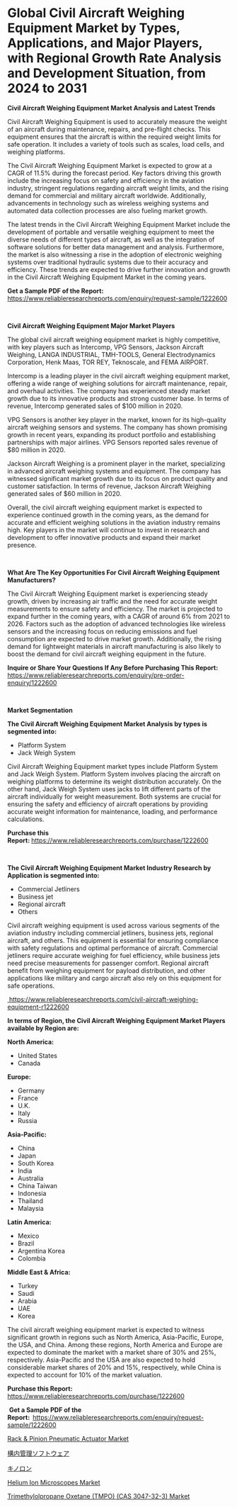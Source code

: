 <p><h1>Global Civil Aircraft Weighing Equipment Market by Types, Applications, and Major Players, with Regional Growth Rate Analysis and Development Situation, from 2024 to 2031</h1></p><p><strong>Civil Aircraft Weighing Equipment Market Analysis and Latest Trends</strong></p>
<p><p>Civil Aircraft Weighing Equipment is used to accurately measure the weight of an aircraft during maintenance, repairs, and pre-flight checks. This equipment ensures that the aircraft is within the required weight limits for safe operation. It includes a variety of tools such as scales, load cells, and weighing platforms.</p><p>The Civil Aircraft Weighing Equipment Market is expected to grow at a CAGR of 11.5% during the forecast period. Key factors driving this growth include the increasing focus on safety and efficiency in the aviation industry, stringent regulations regarding aircraft weight limits, and the rising demand for commercial and military aircraft worldwide. Additionally, advancements in technology such as wireless weighing systems and automated data collection processes are also fueling market growth.</p><p>The latest trends in the Civil Aircraft Weighing Equipment Market include the development of portable and versatile weighing equipment to meet the diverse needs of different types of aircraft, as well as the integration of software solutions for better data management and analysis. Furthermore, the market is also witnessing a rise in the adoption of electronic weighing systems over traditional hydraulic systems due to their accuracy and efficiency. These trends are expected to drive further innovation and growth in the Civil Aircraft Weighing Equipment Market in the coming years.</p></p>
<p><strong>Get a Sample PDF of the Report:&nbsp;</strong> <a href="https://www.reliableresearchreports.com/enquiry/request-sample/1222600">https://www.reliableresearchreports.com/enquiry/request-sample/1222600</a></p>
<p>&nbsp;</p>
<p><strong>Civil Aircraft Weighing Equipment Major Market Players</strong></p>
<p><p>The global civil aircraft weighing equipment market is highly competitive, with key players such as Intercomp, VPG Sensors, Jackson Aircraft Weighing, LANGA INDUSTRIAL, TMH-TOOLS, General Electrodynamics Corporation, Henk Maas, TOR REY, Teknoscale, and FEMA AIRPORT.</p><p>Intercomp is a leading player in the civil aircraft weighing equipment market, offering a wide range of weighing solutions for aircraft maintenance, repair, and overhaul activities. The company has experienced steady market growth due to its innovative products and strong customer base. In terms of revenue, Intercomp generated sales of $100 million in 2020.</p><p>VPG Sensors is another key player in the market, known for its high-quality aircraft weighing sensors and systems. The company has shown promising growth in recent years, expanding its product portfolio and establishing partnerships with major airlines. VPG Sensors reported sales revenue of $80 million in 2020.</p><p>Jackson Aircraft Weighing is a prominent player in the market, specializing in advanced aircraft weighing systems and equipment. The company has witnessed significant market growth due to its focus on product quality and customer satisfaction. In terms of revenue, Jackson Aircraft Weighing generated sales of $60 million in 2020.</p><p>Overall, the civil aircraft weighing equipment market is expected to experience continued growth in the coming years, as the demand for accurate and efficient weighing solutions in the aviation industry remains high. Key players in the market will continue to invest in research and development to offer innovative products and expand their market presence.</p></p>
<p>&nbsp;</p>
<p><strong>What Are The Key Opportunities For Civil Aircraft Weighing Equipment Manufacturers?</strong></p>
<p><p>The Civil Aircraft Weighing Equipment market is experiencing steady growth, driven by increasing air traffic and the need for accurate weight measurements to ensure safety and efficiency. The market is projected to expand further in the coming years, with a CAGR of around 6% from 2021 to 2026. Factors such as the adoption of advanced technologies like wireless sensors and the increasing focus on reducing emissions and fuel consumption are expected to drive market growth. Additionally, the rising demand for lightweight materials in aircraft manufacturing is also likely to boost the demand for civil aircraft weighing equipment in the future.</p></p>
<p><strong>Inquire or Share Your Questions If Any Before Purchasing This Report:</strong> <a href="https://www.reliableresearchreports.com/enquiry/pre-order-enquiry/1222600">https://www.reliableresearchreports.com/enquiry/pre-order-enquiry/1222600</a></p>
<p>&nbsp;</p>
<p><strong>Market Segmentation</strong></p>
<p><strong>The Civil Aircraft Weighing Equipment Market Analysis by types is segmented into:</strong></p>
<p><ul><li>Platform System</li><li>Jack Weigh System</li></ul></p>
<p><p>Civil Aircraft Weighing Equipment market types include Platform System and Jack Weigh System. Platform System involves placing the aircraft on weighing platforms to determine its weight distribution accurately. On the other hand, Jack Weigh System uses jacks to lift different parts of the aircraft individually for weight measurement. Both systems are crucial for ensuring the safety and efficiency of aircraft operations by providing accurate weight information for maintenance, loading, and performance calculations.</p></p>
<p><strong>Purchase this Report:&nbsp;</strong><a href="https://www.reliableresearchreports.com/purchase/1222600">https://www.reliableresearchreports.com/purchase/1222600</a></p>
<p>&nbsp;</p>
<p><strong>The Civil Aircraft Weighing Equipment Market Industry Research by Application is segmented into:</strong></p>
<p><ul><li>Commercial Jetliners</li><li>Business jet</li><li>Regional aircraft</li><li>Others</li></ul></p>
<p><p>Civil aircraft weighing equipment is used across various segments of the aviation industry including commercial jetliners, business jets, regional aircraft, and others. This equipment is essential for ensuring compliance with safety regulations and optimal performance of aircraft. Commercial jetliners require accurate weighing for fuel efficiency, while business jets need precise measurements for passenger comfort. Regional aircraft benefit from weighing equipment for payload distribution, and other applications like military and cargo aircraft also rely on this equipment for safe operations.</p></p>
<p><a href="https://www.reliableresearchreports.com/civil-aircraft-weighing-equipment-r1222600">&nbsp;https://www.reliableresearchreports.com/civil-aircraft-weighing-equipment-r1222600</a></p>
<p><strong>In terms of Region, the Civil Aircraft Weighing Equipment Market Players available by Region are:</strong></p>
<p>
    <p> <strong> North America: </strong>
        <ul>
            <li>United States</li>
            <li>Canada</li>
        </ul>
        </p> 
    <p> <strong> Europe: </strong>
        <ul>
            <li>Germany</li>
            <li>France</li>
            <li>U.K.</li>
            <li>Italy</li>
            <li>Russia</li>
        </ul>
        </p> 
    <p> <strong> Asia-Pacific: </strong>
        <ul>
            <li>China</li>
            <li>Japan</li>
            <li>South Korea</li>
            <li>India</li>
            <li>Australia</li>
            <li>China Taiwan</li>
            <li>Indonesia</li>
            <li>Thailand</li>
            <li>Malaysia</li>
        </ul>
        </p> 
    <p> <strong> Latin America: </strong>
        <ul>
            <li>Mexico</li>
            <li>Brazil</li>
            <li>Argentina Korea</li>
            <li>Colombia</li>
        </ul>
        </p> 
    <p> <strong> Middle East & Africa: </strong>
        <ul>
            <li>Turkey</li>
            <li>Saudi</li>
            <li>Arabia</li>
            <li>UAE</li>
            <li>Korea</li>
        </ul>
    </p>
    </p>
<p><p>The civil aircraft weighing equipment market is expected to witness significant growth in regions such as North America, Asia-Pacific, Europe, the USA, and China. Among these regions, North America and Europe are expected to dominate the market with a market share of 30% and 25%, respectively. Asia-Pacific and the USA are also expected to hold considerable market shares of 20% and 15%, respectively, while China is expected to account for 10% of the market valuation.</p></p>
<p><strong>Purchase this Report: </strong><a href="https://www.reliableresearchreports.com/purchase/1222600">https://www.reliableresearchreports.com/purchase/1222600</a></p>
<p>&nbsp;<strong>Get a Sample PDF of the Report:&nbsp;&nbsp;</strong><a href="https://www.reliableresearchreports.com/enquiry/request-sample/1222600">https://www.reliableresearchreports.com/enquiry/request-sample/1222600</a></p>
<p><strong></strong></p>
<p><p><a href="https://github.com/Sinjinluong3e0awx2m195k76/Market-Research-Report-List-2/blob/main/rack-pinion-pneumatic-actuator-market.md">Rack & Pinion Pneumatic Actuator Market</a></p><p><a href="https://github.com/ReganWisoky2023/Market-Research-Report-List-1/blob/main/743263446177.md">構内管理ソフトウェア</a></p><p><a href="https://medium.com/@lorrainethompson10/%E3%82%AD%E3%83%8E%E3%83%AD%E3%83%B3%E5%B8%82%E5%A0%B4%E3%83%A1%E3%83%88%E3%83%AA%E3%83%83%E3%82%AF%E3%82%B9%E3%81%AE%E3%83%87%E3%82%B3%E3%83%BC%E3%83%89-%E5%B8%82%E5%A0%B4%E3%82%B7%E3%82%A7%E3%82%A2-%E3%83%88%E3%83%AC%E3%83%B3%E3%83%89-%E3%81%8A%E3%82%88%E3%81%B3%E6%88%90%E9%95%B7%E3%83%91%E3%82%BF%E3%83%BC%E3%83%B3-17462182f68e">キノロン</a></p><p><a href="https://github.com/shotows/Market-Research-Report-List-2/blob/main/helium-ion-microscopes-market.md">Helium Ion Microscopes Market</a></p><p><a href="https://issuu.com/reportprime-2/docs/trimethylolpropane-oxetane-tmpo-cas-3047-32-3-mark">Trimethylolpropane Oxetane (TMPO) (CAS 3047-32-3) Market</a></p></p>